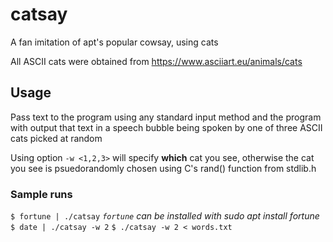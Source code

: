 # catsay
A fan imitation of apt's popular cowsay, using cats

All ASCII cats were obtained from https://www.asciiart.eu/animals/cats

## Usage
Pass text to the program using any standard input method and the program with output that text in a speech bubble being spoken by one of three ASCII cats picked at random

Using option `-w <1,2,3>` will specify __which__ cat you see, otherwise the cat you see is psuedorandomly chosen using C's rand() function from stdlib.h
  
### Sample runs
`$ fortune | ./catsay` _`fortune` can be installed with sudo apt install fortune_
`$ date | ./catsay -w 2`
`$ ./catsay -w 2 < words.txt`
